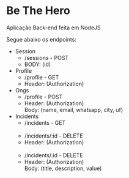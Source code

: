 <h1>Be The Hero</h1>
<p>
    Aplicação Back-end feita em NodeJS
</p>

<p>Segue abaixo os endpoints:</p>
<ul>
    <li>Session
        <ul>
            <li>/sessions - POST</li>
            <li>BODY: (id)</li>
        </ul>
    </li>
    <li>Profile
        <ul>
            <li>/profile - GET</li>
            <li>Header: (Authorization)</li>
        </ul>
    </li>
    <li>Ongs
        <ul>
            <li>/profile - POST</li>
            <li>Header: (Authorization)<br/>
                Body: (name, email, whatsapp, city, uf)
            </li>
        </ul>
    </li>
    <li>Incidents
        <ul>
            <li>/incidents - GET</li>
            <br/>
            <li>/incidents/:id - DELETE</li>
            <li>Header: (Authorization)</li>
            <br/>
            <li>/incidents/:id - DELETE</li>
            <li>Header: (Authorization)<br/>
                Body: (title, description, value)
            </li>
        </ul>
    </li>
</ul>
